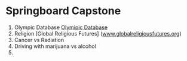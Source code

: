 # Springboard Capstone
1. Olympic Database
 [Olymipic Database](www.theolympicdatabase.nl)
2. Religion
 [Global Religious Futures] (www.globalreligiousfutures.org)
3. Cancer vs Radiation
4. Driving with marijuana vs alcohol
5. 